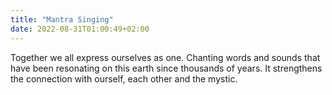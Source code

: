 ```yaml
---
title: "Mantra Singing"
date: 2022-08-31T01:00:49+02:00
---
```


Together we all express ourselves as one. Chanting words and sounds that have
been resonating on this earth since thousands of years. It strengthens the
connection with ourself, each other and the mystic.
